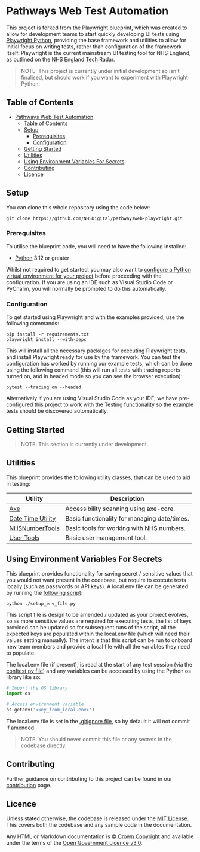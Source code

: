 # Pathways Web Test Automation

This project is forked from the Playwright blueprint, which was created to allow for development teams to start quickly developing UI tests using [Playwright Python](https://playwright.dev/python/), providing the base framework and utilities to allow for initial focus on writing tests, rather than configuration of the framework itself. Playwright is the current mainstream UI testing tool for NHS England, as outlined on the [NHS England Tech Radar](https://radar.engineering.england.nhs.uk/).

> NOTE: This project is currently under initial development so isn't finalised, but should work if you want to experiment with Playwright Python.

## Table of Contents

- [Pathways Web Test Automation](#pathways-web-test-automation)
  - [Table of Contents](#table-of-contents)
  - [Setup](#setup)
    - [Prerequisites](#prerequisites)
    - [Configuration](#configuration)
  - [Getting Started](#getting-started)
  - [Utilities](#utilities)
  - [Using Environment Variables For Secrets](#using-environment-variables-for-secrets)
  - [Contributing](#contributing)
  - [Licence](#licence)

## Setup

You can clone this whole repository using the code below:

```shell
git clone https://github.com/NHSDigital/pathwaysweb-playwright.git
```

### Prerequisites

To utilise the blueprint code, you will need to have the following installed:

- [Python](https://www.python.org/downloads/) 3.12 or greater

Whilst not required to get started, you may also want to [configure a Python virtual environment for your project](https://docs.python.org/3/library/venv.html) before proceeding with
the configuration.  If you are using an IDE such as Visual Studio Code or PyCharm, you will normally be prompted to do this automatically.

### Configuration

To get started using Playwright and with the examples provided, use the following commands:

```shell
pip install -r requirements.txt
playwright install --with-deps
```

This will install all the necessary packages for executing Playwright tests, and install Playwright ready for use by the framework.  You can test the configuration
has worked by running our example tests, which can be done using the following command (this will run all tests with tracing reports turned on, and in headed mode
so you can see the browser execution):

```shell
pytest --tracing on --headed
```

Alternatively if you are using Visual Studio Code as your IDE, we have pre-configured this project to work with the
[Testing functionality](https://code.visualstudio.com/docs/editor/testing) so the example tests should be discovered automatically.

## Getting Started

> NOTE: This section is currently under development.

## Utilities

This blueprint provides the following utility classes, that can be used to aid in testing:

| Utility                                                       | Description                                  |
| ------------------------------------------------------------- | -------------------------------------------- |
| [Axe](./docs/utility-guides/Axe.md)                           | Accessibility scanning using axe-core.       |
| [Date Time Utility](./docs/utility-guides/DateTimeUtility.md) | Basic functionality for managing date/times. |
| [NHSNumberTools](./docs/utility-guides/NHSNumberTools.md)     | Basic tools for working with NHS numbers.    |
| [User Tools](./docs/utility-guides/UserTools.md)              | Basic user management tool.                  |

## Using Environment Variables For Secrets

This blueprint provides functionality for saving secret / sensitive values that you would not want present
in the codebase, but require to execute tests locally (such as passwords or API keys).  A local.env file can
be generated by running the [following script](./setup_env_file.py):

```shell
python ./setup_env_file.py
```

This script file is design to be amended / updated as your project evolves, so as more sensitive values are required
for executing tests, the list of keys provided can be updated so for subsequent runs of the script, all the expected
keys are populated within the local.env file (which will need their values setting manually). The intent is that this
script can be run to onboard new team members and provide a local file with all the variables they need to populate.

The local.env file (if present), is read at the start of any test session (via the [conftest.py file](./conftest.py))
and any variables can be accessed by using the Python os library like so:

```python
# Import the OS library
import os

# Access environment variable
os.getenv('<key_from_local.env>')
```

The local.env file is set in the [.gitignore file](./.gitignore), so by default it will not commit if amended.

 > NOTE: You should never commit this file or any secrets in the codebase directly.

## Contributing

Further guidance on contributing to this project can be found in our [contribution](./CONTRIBUTING.md) page.

## Licence

Unless stated otherwise, the codebase is released under the [MIT License](LICENCE.md). This covers both the codebase and any sample code in the documentation.

Any HTML or Markdown documentation is [© Crown Copyright](https://www.nationalarchives.gov.uk/information-management/re-using-public-sector-information/uk-government-licensing-framework/crown-copyright/) and available under the terms of the [Open Government Licence v3.0](https://www.nationalarchives.gov.uk/doc/open-government-licence/version/3/).
